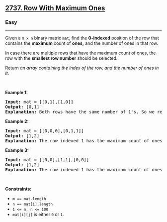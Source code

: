 <h2><a href="https://leetcode.com/problems/row-with-maximum-ones/?envType=problem-list-v2&envId=n9iuhemc">2737. Row With Maximum Ones</a></h2><h3>Easy</h3><hr><p>Given a <code>m x n</code> binary matrix <code>mat</code>, find the <strong>0-indexed</strong> position of the row that contains the <strong>maximum</strong> count of <strong>ones,</strong> and the number of ones in that row.</p>

<p>In case there are multiple rows that have the maximum count of ones, the row with the <strong>smallest row number</strong> should be selected.</p>

<p>Return<em> an array containing the index of the row, and the number of ones in it.</em></p>

<p>&nbsp;</p>
<p><strong class="example">Example 1:</strong></p>

<pre>
<strong>Input:</strong> mat = [[0,1],[1,0]]
<strong>Output:</strong> [0,1]
<strong>Explanation:</strong> Both rows have the same number of 1&#39;s. So we return the index of the smaller row, 0, and the maximum count of ones (1<code>)</code>. So, the answer is [0,1]. 
</pre>

<p><strong class="example">Example 2:</strong></p>

<pre>
<strong>Input:</strong> mat = [[0,0,0],[0,1,1]]
<strong>Output:</strong> [1,2]
<strong>Explanation:</strong> The row indexed 1 has the maximum count of ones <code>(2)</code>. So we return its index, <code>1</code>, and the count. So, the answer is [1,2].
</pre>

<p><strong class="example">Example 3:</strong></p>

<pre>
<strong>Input:</strong> mat = [[0,0],[1,1],[0,0]]
<strong>Output:</strong> [1,2]
<strong>Explanation:</strong> The row indexed 1 has the maximum count of ones (2). So the answer is [1,2].
</pre>

<p>&nbsp;</p>
<p><strong>Constraints:</strong></p>

<ul>
	<li><code>m == mat.length</code>&nbsp;</li>
	<li><code>n == mat[i].length</code>&nbsp;</li>
	<li><code>1 &lt;= m, n &lt;= 100</code>&nbsp;</li>
	<li><code>mat[i][j]</code> is either <code>0</code> or <code>1</code>.</li>
</ul>
